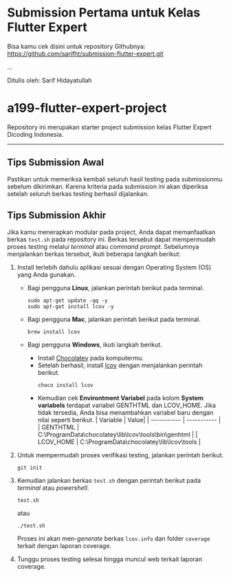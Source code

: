 # Submission Pertama untuk Kelas Flutter Expert

Bisa kamu cek disini untuk repository Githubnya:
https://github.com/sarifht/submission-flutter-expert.git

...

Ditulis oleh: Sarif Hidayatullah

# a199-flutter-expert-project

Repository ini merupakan starter project submission kelas Flutter Expert Dicoding Indonesia.

---

## Tips Submission Awal

Pastikan untuk memeriksa kembali seluruh hasil testing pada submissionmu sebelum dikirimkan. Karena kriteria pada submission ini akan diperiksa setelah seluruh berkas testing berhasil dijalankan.

## Tips Submission Akhir

Jika kamu menerapkan modular pada project, Anda dapat memanfaatkan berkas `test.sh` pada repository ini. Berkas tersebut dapat mempermudah proses testing melalui _terminal_ atau _command prompt_. Sebelumnya menjalankan berkas tersebut, ikuti beberapa langkah berikut:

1. Install terlebih dahulu aplikasi sesuai dengan Operating System (OS) yang Anda gunakan.

   - Bagi pengguna **Linux**, jalankan perintah berikut pada terminal.

     ```
     sudo apt-get update -qq -y
     sudo apt-get install lcov -y
     ```

   - Bagi pengguna **Mac**, jalankan perintah berikut pada terminal.
     ```
     brew install lcov
     ```
   - Bagi pengguna **Windows**, ikuti langkah berikut.
     - Install [Chocolatey](https://chocolatey.org/install) pada komputermu.
     - Setelah berhasil, install [lcov](https://community.chocolatey.org/packages/lcov) dengan menjalankan perintah berikut.
       ```
       choco install lcov
       ```
     - Kemudian cek **Environtment Variabel** pada kolom **System variabels** terdapat variabel GENTHTML dan LCOV_HOME. Jika tidak tersedia, Anda bisa menambahkan variabel baru dengan nilai seperti berikut.
       | Variable | Value|
       | ----------- | ----------- |
       | GENTHTML | C:\ProgramData\chocolatey\lib\lcov\tools\bin\genhtml |
       | LCOV_HOME | C:\ProgramData\chocolatey\lib\lcov\tools |

2. Untuk mempermudah proses verifikasi testing, jalankan perintah berikut.
   ```
   git init
   ```
3. Kemudian jalankan berkas `test.sh` dengan perintah berikut pada _terminal_ atau _powershell_.
   ```
   test.sh
   ```
   atau
   ```
   ./test.sh
   ```
   Proses ini akan men-_generate_ berkas `lcov.info` dan folder `coverage` terkait dengan laporan coverage.
4. Tunggu proses testing selesai hingga muncul web terkait laporan coverage.
